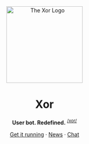<div align="center">
  <img alt="The Xor Logo" src="https://xorgram.github.io/resources/png/rose-rounded.png" width="200" />
  <h1>Xor</h1>
  <p><b>User bot. Redefined.</b> <sup><a href="https://xorgram.github.io/resources/mp3/pronunciation.mp3">/xor/</a></sup></p>
  <p><a href="./RUNNING.md">Get it running</a> &middot; <a href="https://t.me/xorgram">News</a> &middot; <a href="https://t.me/xorchat">Chat</a></p>
</div>
